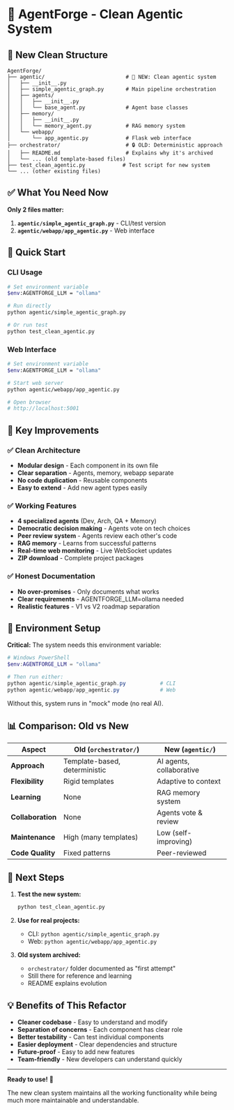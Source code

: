 # 🚀 AgentForge - Clean Agentic System

## 📁 New Clean Structure

```
AgentForge/
├── agentic/                          # 🎯 NEW: Clean agentic system
│   ├── __init__.py
│   ├── simple_agentic_graph.py       # Main pipeline orchestration
│   ├── agents/
│   │   ├── __init__.py
│   │   └── base_agent.py             # Agent base classes
│   ├── memory/
│   │   ├── __init__.py
│   │   └── memory_agent.py           # RAG memory system
│   └── webapp/
│       └── app_agentic.py            # Flask web interface
├── orchestrator/                     # 🔒 OLD: Deterministic approach
│   ├── README.md                     # Explains why it's archived
│   └── ... (old template-based files)
├── test_clean_agentic.py            # Test script for new system
└── ... (other existing files)
```

## ✅ What You Need Now

**Only 2 files matter:**

1. **`agentic/simple_agentic_graph.py`** - CLI/test version
2. **`agentic/webapp/app_agentic.py`** - Web interface

## 🚀 Quick Start

### CLI Usage
```bash
# Set environment variable
$env:AGENTFORGE_LLM = "ollama"

# Run directly
python agentic/simple_agentic_graph.py

# Or run test
python test_clean_agentic.py
```

### Web Interface
```bash
# Set environment variable
$env:AGENTFORGE_LLM = "ollama"

# Start web server
python agentic/webapp/app_agentic.py

# Open browser
# http://localhost:5001
```

## 🎯 Key Improvements

### ✅ Clean Architecture
- **Modular design** - Each component in its own file
- **Clear separation** - Agents, memory, webapp separate
- **No code duplication** - Reusable components
- **Easy to extend** - Add new agent types easily

### ✅ Working Features
- **4 specialized agents** (Dev, Arch, QA + Memory)
- **Democratic decision making** - Agents vote on tech choices  
- **Peer review system** - Agents review each other's code
- **RAG memory** - Learns from successful patterns
- **Real-time web monitoring** - Live WebSocket updates
- **ZIP download** - Complete project packages

### ✅ Honest Documentation
- **No over-promises** - Only documents what works
- **Clear requirements** - AGENTFORGE_LLM=ollama needed
- **Realistic features** - V1 vs V2 roadmap separation

## 🔧 Environment Setup

**Critical:** The system needs this environment variable:

```powershell
# Windows PowerShell
$env:AGENTFORGE_LLM = "ollama"

# Then run either:
python agentic/simple_agentic_graph.py           # CLI
python agentic/webapp/app_agentic.py             # Web
```

Without this, system runs in "mock" mode (no real AI).

## 📊 Comparison: Old vs New

| Aspect | Old (`orchestrator/`) | New (`agentic/`) |
|--------|----------------------|------------------|
| **Approach** | Template-based, deterministic | AI agents, collaborative |
| **Flexibility** | Rigid templates | Adaptive to context |
| **Learning** | None | RAG memory system |
| **Collaboration** | None | Agents vote & review |
| **Maintenance** | High (many templates) | Low (self-improving) |
| **Code Quality** | Fixed patterns | Peer-reviewed |

## 🎯 Next Steps

1. **Test the new system:**
   ```bash
   python test_clean_agentic.py
   ```

2. **Use for real projects:**
   - CLI: `python agentic/simple_agentic_graph.py`  
   - Web: `python agentic/webapp/app_agentic.py`

3. **Old system archived:**
   - `orchestrator/` folder documented as "first attempt"
   - Still there for reference and learning
   - README explains evolution

## 💡 Benefits of This Refactor

- **Cleaner codebase** - Easy to understand and modify
- **Separation of concerns** - Each component has clear role  
- **Better testability** - Can test individual components
- **Easier deployment** - Clear dependencies and structure
- **Future-proof** - Easy to add new features
- **Team-friendly** - New developers can understand quickly

---

**Ready to use!** 🎉

The new clean system maintains all the working functionality while being much more maintainable and understandable.
